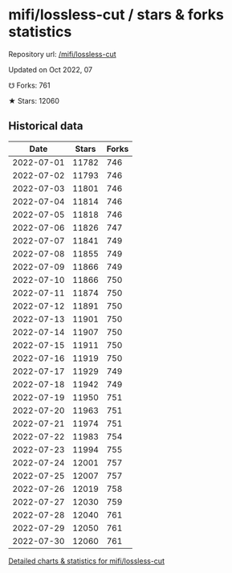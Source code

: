 # mifi/lossless-cut / stars & forks statistics

Repository url: [/mifi/lossless-cut](https://github.com/mifi/lossless-cut)

Updated on Oct 2022, 07

☋ Forks: 761

★ Stars: 12060

## Historical data
| Date | Stars | Forks |
|------|-------|-------|
| 2022-07-01 | 11782 | 746 | 
| 2022-07-02 | 11793 | 746 | 
| 2022-07-03 | 11801 | 746 | 
| 2022-07-04 | 11814 | 746 | 
| 2022-07-05 | 11818 | 746 | 
| 2022-07-06 | 11826 | 747 | 
| 2022-07-07 | 11841 | 749 | 
| 2022-07-08 | 11855 | 749 | 
| 2022-07-09 | 11866 | 749 | 
| 2022-07-10 | 11866 | 750 | 
| 2022-07-11 | 11874 | 750 | 
| 2022-07-12 | 11891 | 750 | 
| 2022-07-13 | 11901 | 750 | 
| 2022-07-14 | 11907 | 750 | 
| 2022-07-15 | 11911 | 750 | 
| 2022-07-16 | 11919 | 750 | 
| 2022-07-17 | 11929 | 749 | 
| 2022-07-18 | 11942 | 749 | 
| 2022-07-19 | 11950 | 751 | 
| 2022-07-20 | 11963 | 751 | 
| 2022-07-21 | 11974 | 751 | 
| 2022-07-22 | 11983 | 754 | 
| 2022-07-23 | 11994 | 755 | 
| 2022-07-24 | 12001 | 757 | 
| 2022-07-25 | 12007 | 757 | 
| 2022-07-26 | 12019 | 758 | 
| 2022-07-27 | 12030 | 759 | 
| 2022-07-28 | 12040 | 761 | 
| 2022-07-29 | 12050 | 761 | 
| 2022-07-30 | 12060 | 761 | 


[Detailed charts & statistics for mifi/lossless-cut](https://reviewgithub.com/rep/mifi/lossless-cut)
